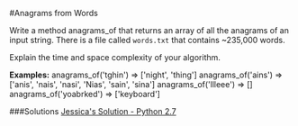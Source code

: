 #Anagrams from Words

Write a method anagrams_of that returns an array of all the anagrams of an input string. There is a file called `words.txt` that contains ~235,000 words. 

Explain the time and space complexity of your algorithm.

**Examples:**
anagrams_of('tghin') => ['night', 'thing']
anagrams_of('ains') => ['anis', 'nais', 'nasi', 'Nias', 'sain', 'sina']
anagrams_of('llleee') => []
anagrams_of('yoabrked') => ['keyboard']



###Solutions
[Jessica's Solution - Python 2.7](https://github.com/chatasweetie/Algorithms-Whiteboarding/tree/master/questions/anagrams_from_words/solution/anagrams_from_words.py)
